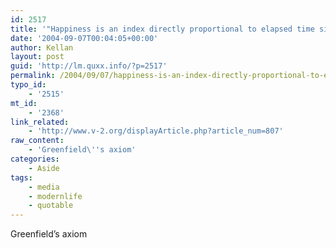 ```yaml
---
id: 2517
title: '"Happiness is an index directly proportional to elapsed time since last mass-media exposure"'
date: '2004-09-07T00:04:05+00:00'
author: Kellan
layout: post
guid: 'http://lm.quxx.info/?p=2517'
permalink: /2004/09/07/happiness-is-an-index-directly-proportional-to-elapsed-time-since-last-mass-media-exposure/
typo_id:
    - '2515'
mt_id:
    - '2368'
link_related:
    - 'http://www.v-2.org/displayArticle.php?article_num=807'
raw_content:
    - 'Greenfield\''s axiom'
categories:
    - Aside
tags:
    - media
    - modernlife
    - quotable
---
```


Greenfield’s axiom